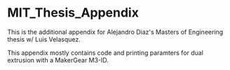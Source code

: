 # MIT_Thesis_Appendix

This is the additional appendix for Alejandro Diaz's Masters of Engineering thesis w/ Luis Velasquez.

This appendix mostly contains code and printing paramters for dual extrusion with a MakerGear M3-ID.
